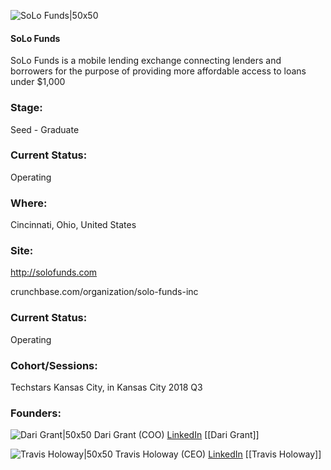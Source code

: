 

![SoLo Funds|50x50](https://apimg.techstars.com/connect/images/image_files/5b3a3feaa36c1123b0000002/original/Logo-no-stroke-test.png)

#### SoLo Funds
SoLo Funds is a mobile lending exchange connecting lenders and borrowers for the purpose of providing more affordable access to loans under $1,000

### Stage: 
Seed - Graduate 

### Current Status: 
Operating

### Where:
Cincinnati, Ohio, United States

### Site:
http://solofunds.com



crunchbase.com/organization/solo-funds-inc

### Current Status: 
Operating

### Cohort/Sessions: 
Techstars Kansas City, in Kansas City 2018 Q3

### Founders: 

![Dari Grant|50x50](https://apimg.techstars.com/connect/images/image_files/5b36597da36c1131c800036c/original/DariGPic.jpg) Dari Grant (COO) [LinkedIn](https://linkedin.com/in/dari-grant-82386218) [[Dari Grant]]

![Travis Holoway|50x50]() Travis Holoway (CEO) [LinkedIn](https://linkedin.com/in/travis-holoway-62954531) [[Travis Holoway]]


